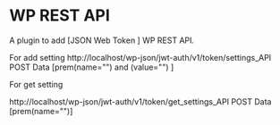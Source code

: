 # WP REST API

A plugin to add [JSON Web Token ] WP REST API.

For add setting 
http://localhost/wp-json/jwt-auth/v1/token/settings_API 
POST Data [prem(name="") and (value="") ]

For get setting 

http://localhost/wp-json/jwt-auth/v1/token/get_settings_API
POST Data [prem(name="")]

